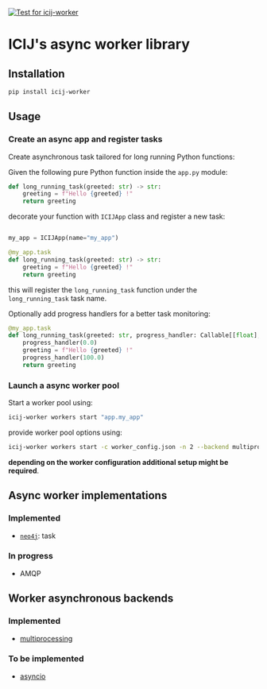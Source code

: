 [![Test for icij-worker](https://github.com/ICIJ/icij-python/actions/workflows/tests-worker.yml/badge.svg)](https://github.com/ICIJ/icij-python/actions/workflows/tests-worker.yml)
# ICIJ's async worker library

## Installation

```bash
pip install icij-worker
```

## Usage

### Create an async app and register tasks

Create asynchronous task tailored for long running Python functions:

Given the following pure Python function inside the `app.py` module:
```python
def long_running_task(greeted: str) -> str:
    greeting = f"Hello {greeted} !"
    return greeting
```
decorate your function with `ICIJApp` class and register a new task:
```python

my_app = ICIJApp(name="my_app")

@my_app.task
def long_running_task(greeted: str) -> str:
    greeting = f"Hello {greeted} !"
    return greeting
```
this will register the `long_running_task` function under the `long_running_task` task name.

Optionally add progress handlers for a better task monitoring:
```python
@my_app.task
def long_running_task(greeted: str, progress_handler: Callable[[float], None]) -> str:
    progress_handler(0.0)
    greeting = f"Hello {greeted} !"
    progress_handler(100.0)
    return greeting
```

### Launch a async worker pool

Start a worker pool using:
```bash
icij-worker workers start "app.my_app"
```
provide worker pool options using: 
```bash
icij-worker workers start -c worker_config.json -n 2 --backend multiprocessing "app.my_app"
```
**depending on the worker configuration additional setup might be required**.


## Async worker implementations 
### Implemented
- [`neo4j`](https://neo4j.com/docs/api/python-driver/current/): task 

### In progress
- AMQP

## Worker asynchronous backends
### Implemented
- [multiprocessing](https://docs.python.org/3/library/multiprocessing.html)

### To be implemented
- [asyncio](https://docs.python.org/3/library/asyncio.html)
